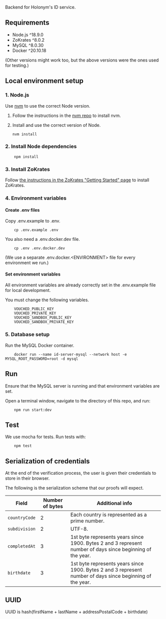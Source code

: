Backend for Holonym's ID service.

## Requirements

- Node.js ^18.9.0
- ZoKrates ^8.0.2
- MySQL ^8.0.30
- Docker ^20.10.18

(Other versions might work too, but the above versions were the ones used for testing.)

## Local environment setup

### 1. Node.js

Use [nvm](https://github.com/nvm-sh/nvm#about) to use the correct Node version.

1.  Follow the instructions in the [nvm repo](https://github.com/nvm-sh/nvm#about) to install nvm.
2.  Install and use the correct version of Node.

        nvm install

### 2. Install Node dependencies

        npm install

### 3. Install ZoKrates

Follow [the instructions in the ZoKrates "Getting Started" page](https://zokrates.github.io/gettingstarted.html) to install ZoKrates.

### 4. Environment variables

#### Create .env files

Copy .env.example to .env.

        cp .env.example .env

You also need a .env.docker.dev file.

        cp .env .env.docker.dev

(We use a separate .env.docker.\<ENVIRONMENT> file for every environment we run.)

#### Set environment variables

All environment variables are already correctly set in the .env.example file for local development.

You must change the following variables.

        VOUCHED_PUBLIC_KEY
        VOUCHED_PRIVATE_KEY
        VOUCHED_SANDBOX_PUBLIC_KEY
        VOUCHED_SANDBOX_PRIVATE_KEY

### 5. Database setup

Run the MySQL Docker container.

        docker run --name id-server-mysql --network host -e MYSQL_ROOT_PASSWORD=root -d mysql

## Run

Ensure that the MySQL server is running and that environment variables are set.

Open a terminal window, navigate to the directory of this repo, and run:

        npm run start:dev

## Test

We use mocha for tests. Run tests with:

        npm test

## Serialization of credentials

At the end of the verification process, the user is given their credentials to store in their browser.

The following is the serialization scheme that our proofs will expect.

| Field         | Number of bytes | Additional info                                                                                           |
| ------------- | --------------- | --------------------------------------------------------------------------------------------------------- |
| `countryCode` | 2               | Each country is represented as a prime number.                                                            |
| `subdivision` | 2               | UTF-8.                                                                                                    |
| `completedAt` | 3               | 1st byte represents years since 1900. Bytes 2 and 3 represent number of days since beginning of the year. |
| `birthdate`   | 3               | 1st byte represents years since 1900. Bytes 2 and 3 represent number of days since beginning of the year. |

## UUID

UUID is hash(firstName + lastName + addressPostalCode + birthdate)
